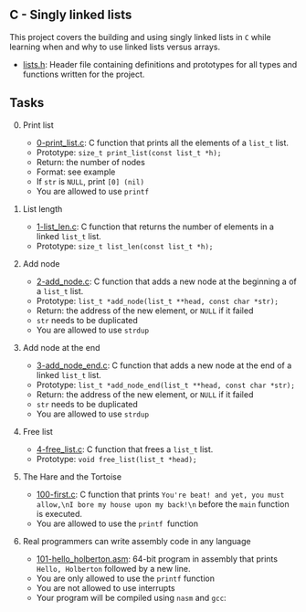 ## C - Singly linked lists

This project covers the building and using singly linked lists in `C` while learning when and why to use linked lists versus arrays.

- [lists.h](https://github.com/Callistus25/alx-low_level_programming/blob/master/0x12-singly_linked_lists/lists.h): Header file containing definitions and prototypes for all types and functions written for the project.

## Tasks

0. Print list

	- [0-print_list.c](https://github.com/Callistus25/alx-low_level_programming/blob/master/0x12-singly_linked_lists/0-print_list.c): C function that prints all the elements of a `list_t` list.
	- Prototype: `size_t print_list(const list_t *h);`
	- Return: the number of nodes
	- Format: see example
	- If `str` is `NULL`, print `[0] (nil)`
	- You are allowed to use `printf`

1. List length

	- [1-list_len.c](https://github.com/Callistus25/alx-low_level_programming/blob/master/0x12-singly_linked_lists/1-list_len.c): C function that returns the number of elements in a linked `list_t` list.
	- Prototype: `size_t list_len(const list_t *h);`

2. Add node

	- [2-add_node.c](https://github.com/Callistus25/alx-low_level_programming/blob/master/0x12-singly_linked_lists/2-add_node.c): C function that adds a new node at the beginning a of a `list_t` list.
	- Prototype: `list_t *add_node(list_t **head, const char *str);`
	- Return: the address of the new element, or `NULL` if it failed
	- `str` needs to be duplicated
	- You are allowed to use `strdup`

3. Add node at the end

	- [3-add_node_end.c](https://github.com/Callistus25/alx-low_level_programming/blob/master/0x12-singly_linked_lists/3-add_node_end.c): C function that adds a new node at the end of a linked `list_t` list.
	- Prototype: `list_t *add_node_end(list_t **head, const char *str);`
	- Return: the address of the new element, or `NULL` if it failed
	- `str` needs to be duplicated
	- You are allowed to use `strdup`

4. Free list

	- [4-free_list.c](https://github.com/Callistus25/alx-low_level_programming/blob/master/0x12-singly_linked_lists/4-free_list.c): C function that frees a `list_t` list.
	- Prototype: `void free_list(list_t *head);`

5. The Hare and the Tortoise

	- [100-first.c](https://github.com/Callistus25/alx-low_level_programming/blob/master/0x12-singly_linked_lists/100-first.c): C function that prints `You're beat! and yet, you must allow,\nI bore my house upon my back!\n` before the `main` function is executed.
	- You are allowed to use the `printf `function

6. Real programmers can write assembly code in any language

	- [101-hello_holberton.asm](https://github.com/Callistus25/alx-low_level_programming/blob/master/0x12-singly_linked_lists/101-hello_holberton.asm): 64-bit program in assembly that prints `Hello, Holberton` followed by a new line.
	- You are only allowed to use the `printf` function
	- You are not allowed to use interrupts
	- Your program will be compiled using `nasm` and `gcc`:
